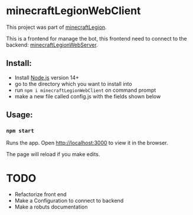 # minecraftLegionWebClient

This project was part of [minecraftLegion](https://github.com/sefirosweb/minecraftLegion).

This is a frontend for manage the bot, this frontend need to connect to the backend: [minecraftLegionWebServer](https://github.com/sefirosweb/minecraftLegionWebServer).

## Install:
- Install [Node.js](https://nodejs.dev/) version 14+ 
- go to the directory which you want to install into
- run `npm i minecraftLegionWebClient` on command prompt
- make a new file called config.js with the fields shown below

## Usage:

### `npm start`

Runs the app.
Open [http://localhost:3000](http://localhost:3000) to view it in the browser.

The page will reload if you make edits.


# TODO
- Refactorize front end
- Make a Configuration to connect to backend
- Make a robuts documentation
